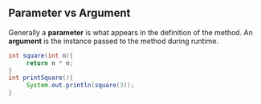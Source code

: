 

## Parameter vs Argument
   Generally a **parameter** is what appears in the definition of the method. An **argument** is the instance passed to the method during runtime.
   ```java
   int square(int n){
        return n * n;
   }
   int printSquare(){
        System.out.println(square(3));
   }
```
